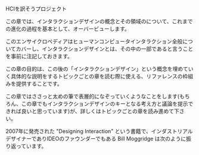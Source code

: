 HCIを訳そうプロジェクト

この章では、インタラクションデザインの概念とその領域のについて、これまでの進化の過程を基本として、オーバービューします。

このエンサイクロペディアはヒューマンコンピュータインタラクション全般についてカバーし、インタラクションデザインとは、その中の一部であると言うことを事前に注記しておきます。

この章の目的は、この後の「インタラクションデザイン」という概念を埋めていく具体的な説明をするトピックごとの章を読む際に使える、リファレンスの枠組みを提供することです。

この章ではささっと太めの筆で表層的になぞっていくようなことをします(もちろん、この章でもインタラクションデザインのキーとなる考え方と議論を提示できれば良いと思っています)が、詳しくはトピックごとの章を読み進めて下さい。

2007年に発売された "Designing Interaction" という書籍で、インダストリアルデザイナーでありIDEOのファウンダーでもある Bill Moggridge は次のように振り返っています。

